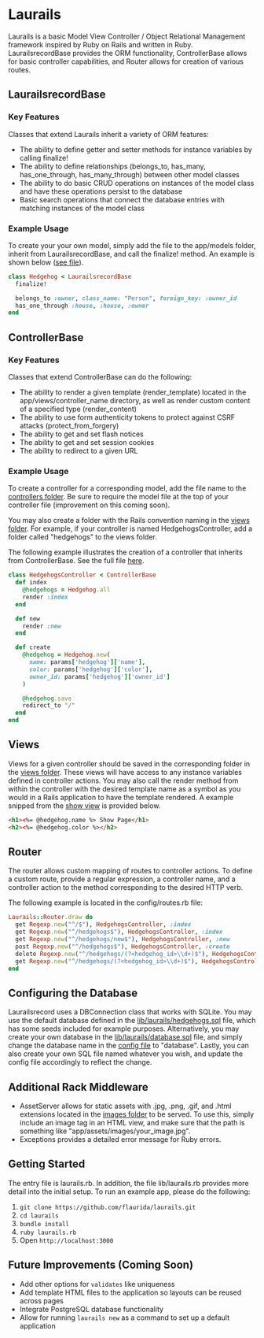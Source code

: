 # Laurails

Laurails is a basic Model View Controller / Object Relational Management framework inspired by Ruby on Rails and written in Ruby. LaurailsrecordBase provides the ORM functionality, ControllerBase allows for basic controller capabilities, and Router allows for creation of various routes.

## LaurailsrecordBase

### Key Features

Classes that extend Laurails inherit a variety of ORM features:

* The ability to define getter and setter methods for instance variables by calling finalize!
* The ability to define relationships (belongs_to, has_many, has_one_through, has_many_through) between other model classes
* The ability to do basic CRUD operations on instances of the model class and have these operations persist to the database
* Basic search operations that connect the database entries with matching instances of the model class

### Example Usage

To create your your own model, simply add the file to the app/models folder, inherit from LaurailsrecordBase, and call the finalize! method. An example is shown below ([see file](./app/models/hedgehog.rb)).

```ruby
class Hedgehog < LaurailsrecordBase
  finalize!

  belongs_to :owner, class_name: "Person", foreign_key: :owner_id
  has_one_through :house, :house, :owner
end
```

## ControllerBase

### Key Features

Classes that extend ControllerBase can do the following:

* The ability to render a given template (render_template) located in the app/views/controller_name directory, as well as render custom content of a specified type  (render_content)
* The ability to use form authenticity tokens to protect against CSRF attacks (protect_from_forgery)
* The ability to get and set flash notices
* The ability to get and set session cookies
* The ability to redirect to a given URL

### Example Usage

To create a controller for a corresponding model, add the file name to the [controllers folder](./app/controllers). Be sure to require the model file at the top of your controller file (improvement on this coming soon).

You may also create a folder with the Rails convention naming in the [views folder](./app/views/). For example, if your controller is named HedgehogsController, add a folder called "hedgehogs" to the views folder.

The following example illustrates the creation of a controller that inherits from ControllerBase. See the full file [here](./app/controllers/hedgehogs_controller.rb).

```ruby
class HedgehogsController < ControllerBase
  def index
    @hedgehogs = Hedgehog.all
    render :index
  end

  def new
    render :new
  end

  def create
    @hedgehog = Hedgehog.new(
      name: params['hedgehog']['name'],
      color: params['hedgehog']['color'],
      owner_id: params['hedgehog']['owner_id']
    )

    @hedgehog.save
    redirect_to "/"
  end
end
```

## Views

Views for a given controller should be saved in the corresponding folder in the [views folder](./app/assets/views). These views will have access to any instance variables defined in controller actions. You may also call the render method from within the controller with the desired template name as a symbol as you would in a Rails application to have the template rendered. A example snipped from the [show view](./app/assets/views/show.html.erb) is provided below.

```html
<h1><%= @hedgehog.name %> Show Page</h1>
<h2><%= @hedgehog.color %></h2>
```

## Router

The router allows custom mapping of routes to controller actions. To define a custom route, provide a regular expression, a controller name, and a controller action to the method corresponding to the desired HTTP verb.

The following example is located in the config/routes.rb file:

```ruby
Laurails::Router.draw do
  get Regexp.new("^/$"), HedgehogsController, :index
  get Regexp.new("^/hedgehogs$"), HedgehogsController, :index
  get Regexp.new("^/hedgehogs/new$"), HedgehogsController, :new
  post Regexp.new("^/hedgehogs$"), HedgehogsController, :create
  delete Regexp.new("^/hedgehogs/(?<hedgehog_id>\\d+)$"), HedgehogsController, :destroy
  get Regexp.new("^/hedgehogs/(?<hedgehog_id>\\d+)$"), HedgehogsController, :show
end
```

## Configuring the Database

Laurailsrecord uses a DBConnection class that works with SQLite. You may use the default database defined in the  [lib/laurails/hedgehogs.sql](./lib/laurails/hedgehogs.sql) file, which has some seeds included for example purposes. Alternatively, you may create your own database in the [lib/laurails/database.sql](./lib/laurails/database.sql) file, and simply change the database name in the [config file](./config/database.yml) to "database". Lastly, you can also create your own SQL file named whatever you wish, and update the config file accordingly to reflect the change.

## Additional Rack Middleware

* AssetServer allows for static assets with .jpg, .png, .gif, and .html extensions located in the [images folder](./app/assets/images) to be served. To use this, simply include an image tag in an HTML view, and make sure that the path is something like "app/assets/images/your_image.jpg".
* Exceptions provides a detailed error message for Ruby errors.

## Getting Started

The entry file is laurails.rb. In addition, the file lib/laurails.rb provides more detail into the initial setup. To run an example app, please do the following:

1. `git clone https://github.com/flaurida/laurails.git`
2. `cd laurails`
3. `bundle install`
4. `ruby laurails.rb`
5. Open `http://localhost:3000`

## Future Improvements (Coming Soon)

* Add other options for `validates` like uniqueness
* Add template HTML files to the application so layouts can be reused across pages
* Integrate PostgreSQL database functionality
* Allow for running `laurails new` as a command to set up a default application
